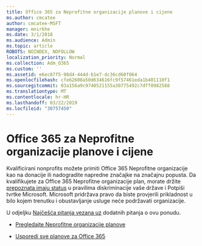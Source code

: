 ```yaml
---
title: Office 365 za Neprofitne organizacije planove i cijene
ms.author: cmcatee
author: cmcatee-MSFT
manager: mnirkhe
ms.date: 3/1/2018
ms.audience: Admin
ms.topic: article
ROBOTS: NOINDEX, NOFOLLOW
localization_priority: Normal
ms.collection: Adm_O365
ms.custom: ''
ms.assetid: e6ec87f5-98d4-444d-b1e7-dc36cd60f064
ms.openlocfilehash: cfe62608a50d634616fc9f57461eda1b401110f1
ms.sourcegitcommit: 03a156a9c9740521155a30775492c7dff0982588
ms.translationtype: MT
ms.contentlocale: hr-HR
ms.lasthandoff: 03/22/2019
ms.locfileid: "30757450"
---
```

# <a name="office-365-for-nonprofit-plans-and-pricing"></a>Office 365 za Neprofitne organizacije planove i cijene

Kvalificirani nonprofits možete primiti Office 365 Neprofitne organizacije kao na donacije ili nadogradite napredne značajke na značajnu popusta. Da kvalifikujete za Office 365 Neprofitne organizacije plan, morate držite [prepoznata imaju status](https://go.microsoft.com/fwlink/p/?LinkID=330253) u pravilima diskriminacije vaše države i Potpiši tvrtke Microsoft. Microsoft pridržava pravo da biste provjerili prikladnost u bilo kojem trenutku i obustavljanje usluge neće podržavati organizacije. 
  
U odjeljku [Najčešća pitanja vezana uz](https://products.office.com/nonprofit/office-365-nonprofit) dodatnih pitanja o ovu ponudu. 
  
- [Pregledajte Neprofitne organizacije planove](https://products.office.com/nonprofit/office-365-nonprofit-plans-and-pricing?tab=1)
    
- [Usporedi sve planove za Office 365](https://products.office.com/business/compare-more-office-365-for-business-plans)
    


